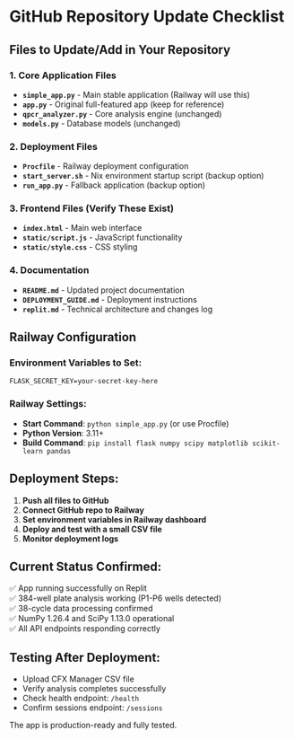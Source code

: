 # GitHub Repository Update Checklist

## Files to Update/Add in Your Repository

### 1. Core Application Files
- **`simple_app.py`** - Main stable application (Railway will use this)
- **`app.py`** - Original full-featured app (keep for reference)
- **`qpcr_analyzer.py`** - Core analysis engine (unchanged)
- **`models.py`** - Database models (unchanged)

### 2. Deployment Files
- **`Procfile`** - Railway deployment configuration
- **`start_server.sh`** - Nix environment startup script (backup option)
- **`run_app.py`** - Fallback application (backup option)

### 3. Frontend Files (Verify These Exist)
- **`index.html`** - Main web interface
- **`static/script.js`** - JavaScript functionality
- **`static/style.css`** - CSS styling

### 4. Documentation
- **`README.md`** - Updated project documentation
- **`DEPLOYMENT_GUIDE.md`** - Deployment instructions
- **`replit.md`** - Technical architecture and changes log

## Railway Configuration

### Environment Variables to Set:
```
FLASK_SECRET_KEY=your-secret-key-here
```

### Railway Settings:
- **Start Command**: `python simple_app.py` (or use Procfile)
- **Python Version**: 3.11+
- **Build Command**: `pip install flask numpy scipy matplotlib scikit-learn pandas`

## Deployment Steps:

1. **Push all files to GitHub**
2. **Connect GitHub repo to Railway**
3. **Set environment variables in Railway dashboard**
4. **Deploy and test with a small CSV file**
5. **Monitor deployment logs**

## Current Status Confirmed:
✅ App running successfully on Replit  
✅ 384-well plate analysis working (P1-P6 wells detected)  
✅ 38-cycle data processing confirmed  
✅ NumPy 1.26.4 and SciPy 1.13.0 operational  
✅ All API endpoints responding correctly  

## Testing After Deployment:
- Upload CFX Manager CSV file
- Verify analysis completes successfully  
- Check health endpoint: `/health`
- Confirm sessions endpoint: `/sessions`

The app is production-ready and fully tested.